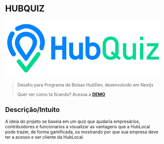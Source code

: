 # HUBQUIZ 

<p align="center">
  <img alt="pokebola" src="https://raw.githubusercontent.com/GilvanG/HubQuiz/main/src/assets/logo.png" />
</p>

> Desafio para Programa de Bolsas HubDev, desenvolvido em Nextjs
>
> Quer ver como ta ficando? Acessa a [**DEMO**](https://hub-quiz-gilvang.vercel.app/)


## Descrição/Intuito
A ideia do projeto se baseia em um quiz que ajudaria empresários, contribuidores e funcionarios a visualizar as vantagens que a HubLocal pode trazer, de forma gamificada, os mostrando por que sua empresa deve ter a acesso e ser cliente da HubLocal.

